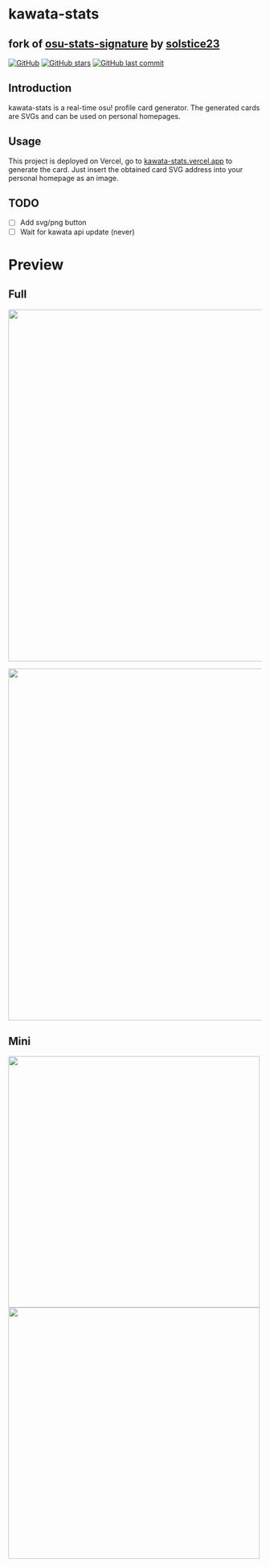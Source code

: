 # kawata-stats
## fork of [osu-stats-signature](https://github.com/solstice23/osu-stats-signature) by [solstice23](https://github.com/solstice23)

[![GitHub](https://img.shields.io/github/license/10pc/kawata-stats?color=blue&style=for-the-badge)](https://github.com/10pc/kawata-stats/blob/master/LICENSE) [![GitHub stars](https://img.shields.io/github/stars/10pc/kawata-stats?color=ff69b4&style=for-the-badge)](https://github.com/10pc/kawata-stats/stargazers) [![GitHub last commit](https://img.shields.io/github/last-commit/10pc/kawata-stats?style=for-the-badge)](https://github.com/10pc/kawata-stats/commits/master)

## Introduction

kawata-stats is a real-time osu! profile card generator. The generated cards are SVGs and can be used on personal homepages.

## Usage

This project is deployed on Vercel, go to [kawata-stats.vercel.app](https://kawata-stats.vercel.app) to generate the card.
Just insert the obtained card SVG address into your personal homepage as an image.

## TODO

- [ ] Add svg/png button
- [ ] Wait for kawata api update (never)

# Preview

## Full

<a href="https://kawata.pw/u/13633/"><img src="https://kawata-stats.vercel.app/card?user=10pc&gamemode=std&mode=rx&lang=en&animation=true" width="700" /></a>

<a href="https://kawata.pw/u/39584/"><img src="https://kawata-stats.vercel.app/card?user=dressurf&gamemode=mania&mode=vn&lang=en&animation=true" width="700" /></a>

## Mini

<a href="https://kawata.pw/u/22062/"><img src="https://kawata-stats.vercel.app/card?user=zenosu&gamemode=std&mode=vn&blur=6&animation=true&mini=true" width="500" /></a>
<a href="https://kawata.pw/u/39736/"><img src="https://kawata-stats.vercel.app/card?user=femboyfeet&gamemode=std&mode=rx&blur=6&animation=true&mini=true" width="500" /></a>
